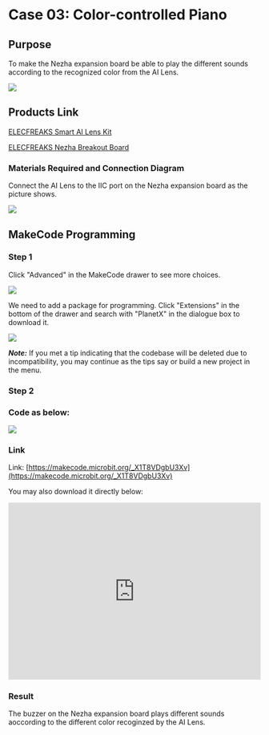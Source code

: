 # Case 03: Color-controlled Piano

## Purpose

To make the Nezha expansion board be able to play the different sounds according to the recognized color from the AI Lens. 

![](./images/05035_01.png)

## Products Link

[ELECFREAKS Smart AI Lens Kit](https://www.elecfreaks.com/elecfreaks-smart-ai-lens-kit.html)

[ELECFREAKS Nezha Breakout Board](https://www.elecfreaks.com/nezha-breakout-board.html)

### Materials Required and Connection Diagram


 Connect the AI Lens to the IIC port on the Nezha expansion board as the picture shows. 


![](./images/05035_01_03.png)



## MakeCode Programming 


### Step 1

Click "Advanced" in the MakeCode drawer to see more choices. 

![](./images/05001_04.png)

We need to add a package for programming. Click "Extensions" in the bottom of the drawer and search with "PlanetX" in the dialogue box to download it. 

![](./images/05001_05.png)

***Note:*** If you met a tip indicating that the codebase will be deleted due to incompatibility, you may continue as the tips say or build a new project in the menu. 

### Step 2

### Code as below:

![](./images/05035_03_06.png)


### Link
Link: [https://makecode.microbit.org/_X1T8VDgbU3Xv](https://makecode.microbit.org/_X1T8VDgbU3Xv)

You may also download it directly below:

<div style="position:relative;height:0;padding-bottom:70%;overflow:hidden;"><iframe style="position:absolute;top:0;left:0;width:100%;height:100%;" src="https://makecode.microbit.org/#pub:_X1T8VDgbU3Xv" frameborder="0" sandbox="allow-popups allow-forms allow-scripts allow-same-origin"></iframe></div>  


### Result
 The buzzer on the Nezha expansion board plays different sounds aoccording to the different color recoginzed by the AI Lens.

